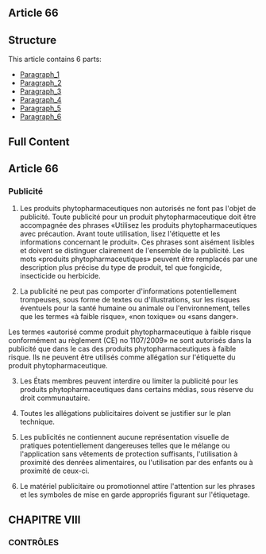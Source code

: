 ## Article 66

## Structure

This article contains 6 parts:

- [Paragraph_1](./Paragraph_1.md)
- [Paragraph_2](./Paragraph_2.md)
- [Paragraph_3](./Paragraph_3.md)
- [Paragraph_4](./Paragraph_4.md)
- [Paragraph_5](./Paragraph_5.md)
- [Paragraph_6](./Paragraph_6.md)

## Full Content

## Article 66
### Publicité

1. Les produits phytopharmaceutiques non autorisés ne font pas l'objet de publicité. Toute publicité pour un produit phytopharmaceutique doit être accompagnée des phrases «Utilisez les produits phytopharmaceutiques avec précaution. Avant toute utilisation, lisez l'étiquette et les informations concernant le produit». Ces phrases sont aisément lisibles et doivent se distinguer clairement de l'ensemble de la publicité. Les mots «produits phytopharmaceutiques» peuvent être remplacés par une description plus précise du type de produit, tel que fongicide, insecticide ou herbicide.

2. La publicité ne peut pas comporter d'informations potentiellement trompeuses, sous forme de textes ou d'illustrations, sur les risques éventuels pour la santé humaine ou animale ou l'environnement, telles que les termes «à faible risque», «non toxique» ou «sans danger».

Les termes «autorisé comme produit phytopharmaceutique à faible risque conformément au règlement (CE) no 1107/2009» ne sont autorisés dans la publicité que dans le cas des produits phytopharmaceutiques à faible risque. Ils ne peuvent être utilisés comme allégation sur l'étiquette du produit phytopharmaceutique.

3. Les États membres peuvent interdire ou limiter la publicité pour les produits phytopharmaceutiques dans certains médias, sous réserve du droit communautaire.

4. Toutes les allégations publicitaires doivent se justifier sur le plan technique.

5. Les publicités ne contiennent aucune représentation visuelle de pratiques potentiellement dangereuses telles que le mélange ou l'application sans vêtements de protection suffisants, l'utilisation à proximité des denrées alimentaires, ou l'utilisation par des enfants ou à proximité de ceux-ci.

6. Le matériel publicitaire ou promotionnel attire l'attention sur les phrases et les symboles de mise en garde appropriés figurant sur l'étiquetage.

## CHAPITRE VIII
### CONTRÔLES